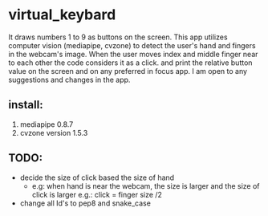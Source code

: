 # virtual_keybard
It draws numbers 1 to 9 as buttons on the screen. This app utilizes computer vision (mediapipe, cvzone) to detect the user's hand and fingers in the webcam's image. When the user moves index and middle finger near to each other the code considers it as a click. and print the relative button value on the screen and on any preferred in focus app.
I am open to any suggestions and changes in the app.

## install:
1. mediapipe 0.8.7
2. cvzone version 1.5.3

## TODO:
* decide the size of click based the size of hand 
  * e.g: when hand is near the webcam, the size is larger and the size of click is larger 
   e.g.: click = finger size /2 
* change all Id's to pep8 and snake_case


